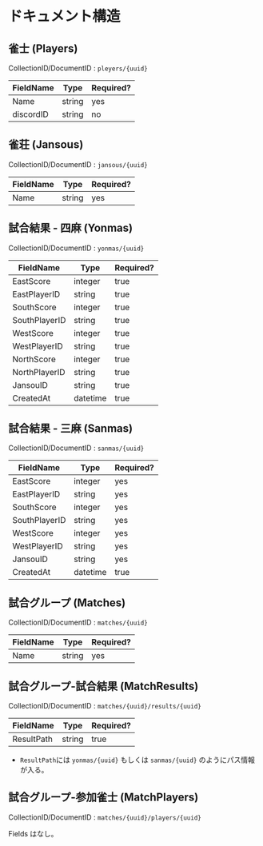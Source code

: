 # ドキュメント構造

## 雀士 (Players)

CollectionID/DocumentID : `pleyers/{uuid}`

| FieldName | Type   | Required? |
|-----------|--------|-----------|
| Name      | string | yes       |
| discordID | string | no        |

## 雀荘 (Jansous)

CollectionID/DocumentID : `jansous/{uuid}`

| FieldName | Type   | Required? |
|-----------|--------|-----------|
| Name      | string | yes       |

## 試合結果 - 四麻 (Yonmas)

CollectionID/DocumentID : `yonmas/{uuid}`

| FieldName     | Type     | Required? |
|---------------|----------|-----------|
| EastScore     | integer  | true      |
| EastPlayerID  | string   | true      |
| SouthScore    | integer  | true      |
| SouthPlayerID | string   | true      |
| WestScore     | integer  | true      |
| WestPlayerID  | string   | true      |
| NorthScore    | integer  | true      |
| NorthPlayerID | string   | true      |
| JansouID      | string   | true      |
| CreatedAt     | datetime | true      |

## 試合結果 - 三麻 (Sanmas)

CollectionID/DocumentID : `sanmas/{uuid}`

|   FieldName   | Type    | Required? |
|---------------|---------|-----------|
| EastScore     | integer | yes       |
| EastPlayerID  | string  | yes       |
| SouthScore    | integer | yes       |
| SouthPlayerID | string  | yes       |
| WestScore     | integer | yes       |
| WestPlayerID  | string  | yes       |
| JansouID      | string  | yes       |
| CreatedAt     | datetime | true      |

## 試合グループ (Matches)

CollectionID/DocumentID : `matches/{uuid}`

| FieldName | Type   | Required? |
|-----------|--------|-----------|
| Name      | string | yes       |

## 試合グループ-試合結果 (MatchResults)

CollectionID/DocumentID : `matches/{uuid}/results/{uuid}`

| FieldName     | Type    | Required? |
|---------------|---------|-----------|
| ResultPath    | string  | true      |

- `ResultPath`には `yonmas/{uuid}` もしくは `sanmas/{uuid}` のようにパス情報が入る。

## 試合グループ-参加雀士 (MatchPlayers)

CollectionID/DocumentID : `matches/{uuid}/players/{uuid}`

Fields はなし。

